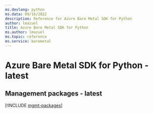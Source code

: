 ```yaml
---
ms.devlang: python
ms.data: 09/16/2022
description: Reference for Azure Bare Metal SDK for Python
author: lmazuel
title: Azure Bare Metal SDK for Python
ms.author: lmazuel
ms.topic: reference
ms.service: baremetal
---
```

# Azure Bare Metal SDK for Python - latest

## Management packages - latest
[!INCLUDE [mgmt-packages](bare-metal-mgmt-index.md)]